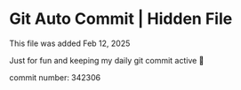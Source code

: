 # Git Auto Commit | Hidden File

This file was added Feb 12, 2025

Just for fun and keeping my daily git commit active 🤪

commit number: 342306

